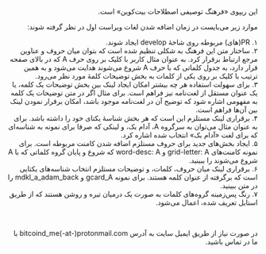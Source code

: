 <div dir="rtl">
<p>
این ریپوی «فرهنگ توصیفی اصطلاحات بیت‌کوین» است.
</p>
<p>
موارد زیر می‌بایست در زمان اضافه شدن لغات ویراست اول در نظر گرفته شوند:
</p>
<p dir="rtl" style="text-align:right;">
۱. PR(های) مربوطه روی شاخهٔ develop ایجاد شوند.<br/>
۲. ساختار متن این فرهنگ به شکلی تنظیم شده است که بتوان میان حروف و عناوین مرجع ارتباط برقرار کرد. به عنوان مثال کاربر با کلیک بر روی حرف A  که در بالای صفحه قرار دارد، به جدول کلماتی که با حرف A  شروع می‌شوند هدایت می‌شود و به همین ترتیب با کلیک بر روی یکی از کلمات به بخش توضیحات کلمهٔ مورد نظر می‌رود. <br/>
۳. برای سهولت استفاده هر چه بیشتر امکان ایجاد لینک بین بخش توضیحات یک کلمه، یا یک عنوان مستقل از لغت‌نامه نیز فراهم است. برای مثال اگر در متن توضیحات یک کلمه به مفهومی اشاره شود که توضیح آن در لغت‌نامه موجود باشد، امکان برقرار نمودن لینک بین آن‌ها فراهم است.<br/>
۴. برقراری لینک مستلزم این است که هر بخش شناسهٔ یکتای خود را داشته باشد. برای به عنوان مثال می‌توان به سرگروه A، آدام بک، و لینکی که صرفا برای نمونه به شناسه‌ای که برای لغت «آدام بک» انتخاب شده اشاره کرد.<br/>
۵. ایجاد بخش‌های جدید برای حروف مستلزم اضافه شدن کامنت مربوطه است. برای نمونه کامنت‌های grid-letter: A و word-desc: A  که شروع و پایان گروه کلماتی که با A شروع می‌شوند را ببینید.<br/>
۶. برقراری لینک میان حروف، کلمات، و توضیحات مستلزم انتخاب شناسه‌های یکتایی است که برگرفته از عنوان کلمه هستند. برای نمونه gcard_A و mdkl_a_adam_back را در متن ببینید.<br/>
۷. رنگ پس‌زمینه گروه‌های کلمات به صورت یک درمیان تیره و روشن هستند که از طریق استایل تعریف شده، اعمال می‌شود.
</p>
<br/>
<p>
در صورت نیاز از طریق ایمیل سایت به آدرس bitcoind_me(-at-)protonmail.com با ما در تماس باشید.
</p>
</div>
